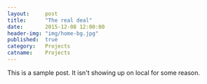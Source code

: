 ```yaml
---
layout:     post
title:      "The real deal"
date:       2015-12-08 12:00:00
header-img: "img/home-bg.jpg"
published:  true
category:   Projects
catname:    Projects
---
```


<p>This is a sample post. It isn't showing up on local for some reason.</p>
